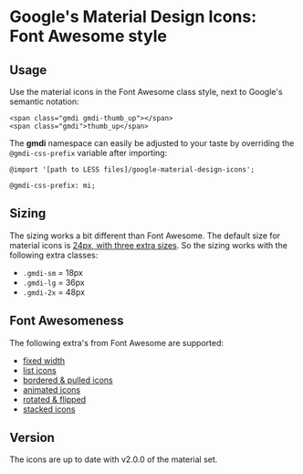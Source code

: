 # Google's Material Design Icons:<br>Font Awesome style
## Usage
Use the material icons in the Font Awesome class style, next to Google's semantic notation:
````
<span class="gmdi gmdi-thumb_up"></span>
<span class="gmdi">thumb_up</span>
````
The **gmdi** namespace can easily be adjusted to your taste by overriding the `@gmdi-css-prefix` variable after importing:
````
@import '[path to LESS files]/google-material-design-icons';

@gmdi-css-prefix: mi;
````
## Sizing
The sizing works a bit different than Font Awesome. The default size for material icons is [24px, with three extra sizes](http://google.github.io/material-design-icons/#sizing). So the sizing works with the following extra classes:
* `.gmdi-sm` = 18px
* `.gmdi-lg` = 36px
* `.gmdi-2x` = 48px

## Font Awesomeness
The following extra's from Font Awesome are supported:
* [fixed width](http://fontawesome.io/examples/#fixed-width)
* [list icons](http://fontawesome.io/examples/#list)
* [bordered &amp; pulled icons](http://fontawesome.io/examples/#bordered-pulled)
* [animated icons](http://fontawesome.io/examples/#animated)
* [rotated &amp; flipped](http://fontawesome.io/examples/#rotated-flipped)
* [stacked icons](http://fontawesome.io/examples/#stacked)

## Version
The icons are up to date with v2.0.0 of the material set.